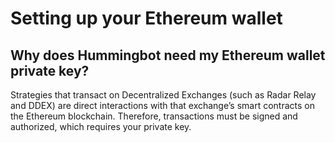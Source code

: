 # Setting up your Ethereum wallet

## Why does Hummingbot need my Ethereum wallet private key?

Strategies that transact on Decentralized Exchanges (such as Radar Relay and DDEX) are direct interactions with that exchange’s smart contracts on the Ethereum blockchain.  Therefore, transactions must be signed and authorized, which requires your private key.